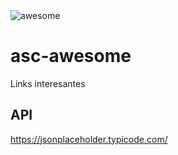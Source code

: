 <img src="https://cdn.rawgit.com/sindresorhus/awesome/master/media/logo.svg" alt="awesome">

# asc-awesome
Links interesantes

## API
https://jsonplaceholder.typicode.com/
